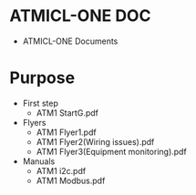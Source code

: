 # ATMICL-ONE DOC
+ ATMICL-ONE Documents
# Purpose
+ First step
  + ATM1 StartG.pdf
+ Flyers
  + ATM1 Flyer1.pdf
  + ATM1 Flyer2(Wiring issues).pdf
  + ATM1 Flyer3(Equipment monitoring).pdf
+ Manuals
  + ATM1 i2c.pdf
  + ATM1 Modbus.pdf
